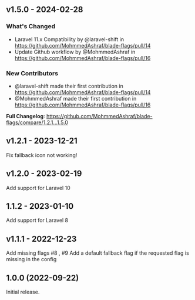 ## v1.5.0 - 2024-02-28

### What's Changed

* Laravel 11.x Compatibility by @laravel-shift in https://github.com/MohmmedAshraf/blade-flags/pull/14
* Update Github workflow by @MohmmedAshraf in https://github.com/MohmmedAshraf/blade-flags/pull/16

### New Contributors

* @laravel-shift made their first contribution in https://github.com/MohmmedAshraf/blade-flags/pull/14
* @MohmmedAshraf made their first contribution in https://github.com/MohmmedAshraf/blade-flags/pull/16

**Full Changelog**: https://github.com/MohmmedAshraf/blade-flags/compare/1.2.1...1.5.0

## v1.2.1 - 2023-12-21

Fix fallback icon not working!

## v1.2.0 - 2023-02-19

Add support for Laravel 10

## 1.1.2 - 2023-01-10

Add support for Laravel 8

## v1.1.1 - 2022-12-23

Add missing flags #8 , #9
Add a default fallback flag if the requested flag is missing in the config

## 1.0.0 (2022-09-22)

Initial release.
